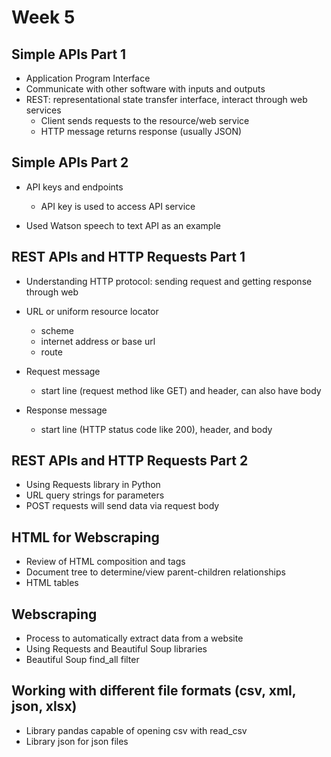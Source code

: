 # Week 5
## Simple APIs Part 1
- Application Program Interface
- Communicate with other software with inputs and outputs
- REST: representational state transfer interface, interact through web services
    - Client sends requests to the resource/web service
    - HTTP message returns response (usually JSON)
  
## Simple APIs Part 2
- API keys and endpoints
  - API key is used to access API service
  
- Used Watson speech to text API as an example

## REST APIs and HTTP Requests Part 1
- Understanding HTTP protocol: sending request and getting response through web
- URL or uniform resource locator
  - scheme
  - internet address or base url
  - route
  
- Request message
  - start line (request method like GET) and header, can also have body
  
- Response message
  - start line (HTTP status code like 200), header, and body
  
## REST APIs and HTTP Requests Part 2
- Using Requests library in Python
- URL query strings for parameters
- POST requests will send data via request body

## HTML for Webscraping
- Review of HTML composition and tags
- Document tree to determine/view parent-children relationships
- HTML tables

## Webscraping
- Process to automatically extract data from a website
- Using Requests and Beautiful Soup libraries
- Beautiful Soup find_all filter 

## Working with different file formats (csv, xml, json, xlsx)
- Library pandas capable of opening csv with read_csv
- Library json for json files